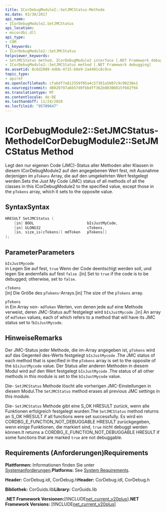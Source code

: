 ```yaml
---
title: ICorDebugModule2::SetJMCStatus-Methode
ms.date: 03/30/2017
api_name:
- ICorDebugModule2.SetJMCStatus
api_location:
- mscordbi.dll
api_type:
- COM
f1_keywords:
- ICorDebugModule2::SetJMCStatus
helpviewer_keywords:
- SetJMCStatus method, ICorDebugModule2 interface [.NET Framework debugging]
- ICorDebugModule2::SetJMCStatus method [.NET Framework debugging]
ms.assetid: 8c6d2089-4dbb-4715-b9e9-2a4491c8c9ce
topic_type:
- apiref
ms.openlocfilehash: cfa6df7a812559f05a4c57381a5007c9c90238e1
ms.sourcegitcommit: d8020797a6657d0fbbdff362b80300815f682f94
ms.translationtype: MT
ms.contentlocale: de-DE
ms.lasthandoff: 11/24/2020
ms.locfileid: "95709647"
---
```

# <a name="icordebugmodule2setjmcstatus-method"></a><span data-ttu-id="32463-102">ICorDebugModule2::SetJMCStatus-Methode</span><span class="sxs-lookup"><span data-stu-id="32463-102">ICorDebugModule2::SetJMCStatus Method</span></span>

<span data-ttu-id="32463-103">Legt den nur eigenen Code (JMC)-Status aller Methoden aller Klassen in diesem ICorDebugModule2 auf den angegebenen Wert fest, mit Ausnahme derjenigen im `pTokens` Array, die auf den umgekehrten Wert festgelegt werden.</span><span class="sxs-lookup"><span data-stu-id="32463-103">Sets the Just My Code (JMC) status of all methods of all the classes in this ICorDebugModule2 to the specified value, except those in the `pTokens` array, which it sets to the opposite value.</span></span>  
  
## <a name="syntax"></a><span data-ttu-id="32463-104">Syntax</span><span class="sxs-lookup"><span data-stu-id="32463-104">Syntax</span></span>  
  
```cpp  
HRESULT SetJMCStatus (  
    [in] BOOL                        bIsJustMyCode,  
    [in] ULONG32                     cTokens,  
    [in, size_is(cTokens)] mdToken   pTokens[]  
);  
```  
  
## <a name="parameters"></a><span data-ttu-id="32463-105">Parameter</span><span class="sxs-lookup"><span data-stu-id="32463-105">Parameters</span></span>  

 `bIsJustMycode`  
 <span data-ttu-id="32463-106">in Legen Sie auf fest, `true` Wenn der Code deentschlgt werden soll, und legen Sie andernfalls auf fest `false` .</span><span class="sxs-lookup"><span data-stu-id="32463-106">[in] Set to `true` if the code is to be debugged; otherwise, set to `false`.</span></span>  
  
 `cTokens`  
 <span data-ttu-id="32463-107">[in] Die Größe des `pTokens`-Arrays.</span><span class="sxs-lookup"><span data-stu-id="32463-107">[in] The size of the `pTokens` array.</span></span>  
  
 `pTokens`  
 <span data-ttu-id="32463-108">in Ein Array von- `mdToken` Werten, von denen jede auf eine Methode verweist, deren JMC-Status auf! festgelegt wird `bIsJustMycode` .</span><span class="sxs-lookup"><span data-stu-id="32463-108">[in] An array of `mdToken` values, each of which refers to a method that will have its JMC status set to !`bIsJustMycode`.</span></span>  
  
## <a name="remarks"></a><span data-ttu-id="32463-109">Hinweise</span><span class="sxs-lookup"><span data-stu-id="32463-109">Remarks</span></span>  

 <span data-ttu-id="32463-110">Der JMC-Status jeder Methode, die im-Array angegeben ist, `pTokens` wird auf das Gegenteil des-Werts festgelegt `bIsJustMycode` .</span><span class="sxs-lookup"><span data-stu-id="32463-110">The JMC status of each method that is specified in the `pTokens` array is set to the opposite of the `bIsJustMycode` value.</span></span> <span data-ttu-id="32463-111">Der Status aller anderen Methoden in diesem Modul wird auf den Wert festgelegt `bIsJustMycode` .</span><span class="sxs-lookup"><span data-stu-id="32463-111">The status of all other methods in this module is set to the `bIsJustMycode` value.</span></span>  
  
 <span data-ttu-id="32463-112">Die- `SetJMCStatus` Methode löscht alle vorherigen JMC-Einstellungen in diesem Modul.</span><span class="sxs-lookup"><span data-stu-id="32463-112">The `SetJMCStatus` method erases all previous JMC settings in this module.</span></span>  
  
 <span data-ttu-id="32463-113">Die- `SetJMCStatus` Methode gibt eine S_OK HRESULT zurück, wenn alle Funktionen erfolgreich festgelegt wurden.</span><span class="sxs-lookup"><span data-stu-id="32463-113">The `SetJMCStatus` method returns an S_OK HRESULT if all functions were set successfully.</span></span> <span data-ttu-id="32463-114">Es wird ein CORDBG_E_FUNCTION_NOT_DEBUGGABLE HRESULT zurückgegeben, wenn einige Funktionen, die markiert sind, `true` nicht debuggt werden können.</span><span class="sxs-lookup"><span data-stu-id="32463-114">It returns a CORDBG_E_FUNCTION_NOT_DEBUGGABLE HRESULT if some functions that are marked `true` are not debuggable.</span></span>  
  
## <a name="requirements"></a><span data-ttu-id="32463-115">Requirements (Anforderungen)</span><span class="sxs-lookup"><span data-stu-id="32463-115">Requirements</span></span>  

 <span data-ttu-id="32463-116">**Plattformen:** Informationen finden Sie unter [Systemanforderungen](../../get-started/system-requirements.md).</span><span class="sxs-lookup"><span data-stu-id="32463-116">**Platforms:** See [System Requirements](../../get-started/system-requirements.md).</span></span>  
  
 <span data-ttu-id="32463-117">**Header:** CorDebug.idl, CorDebug.h</span><span class="sxs-lookup"><span data-stu-id="32463-117">**Header:** CorDebug.idl, CorDebug.h</span></span>  
  
 <span data-ttu-id="32463-118">**Bibliothek:** CorGuids.lib</span><span class="sxs-lookup"><span data-stu-id="32463-118">**Library:** CorGuids.lib</span></span>  
  
 <span data-ttu-id="32463-119">**.NET Framework Versionen:**[!INCLUDE[net_current_v20plus](../../../../includes/net-current-v20plus-md.md)]</span><span class="sxs-lookup"><span data-stu-id="32463-119">**.NET Framework Versions:** [!INCLUDE[net_current_v20plus](../../../../includes/net-current-v20plus-md.md)]</span></span>
